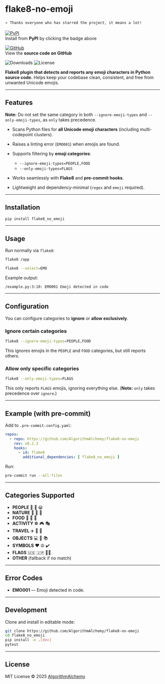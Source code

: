 # flake8-no-emoji

`⭐️ Thanks everyone who has starred the project, it means a lot!`

[![PyPI](https://img.shields.io/badge/PyPI-v0.2.3-blue?logo=pypi&logoColor=white)](https://pypi.org/project/flake8-no-emoji/)  
Install from **PyPI** by clicking the badge above

[![GitHub](https://img.shields.io/badge/GitHub-Repository-black?logo=github&logoColor=white)](https://github.com/AlgorithmAlchemy/flake8-no-emoji)  
View the **source code on GitHub**

![Downloads](https://pepy.tech/badge/flake8-no-emoji)
![License](https://img.shields.io/pypi/l/flake8-no-emoji.svg)

**Flake8 plugin that detects and reports any emoji characters in Python source code.**
Helps keep your codebase clean, consistent, and free from unwanted Unicode emojis.

---

## Features

**Note:** Do not set the same category in both `--ignore-emoji-types` and `--only-emoji-types`, as `only` takes
precedence.

* Scans Python files for **all Unicode emoji characters** (including multi-codepoint clusters).
* Raises a linting error (`EMO001`) when emojis are found.
* Supports filtering by **emoji categories**:

    * `--ignore-emoji-types=PEOPLE,FOOD`
    * `--only-emoji-types=FLAGS`
* Works seamlessly with **Flake8** and **pre-commit hooks**.
* Lightweight and dependency-minimal (`regex` and `emoji` required).

---

## Installation

```bash
pip install flake8_no_emoji
```

---

## Usage

Run normally via `flake8`:

```bash
flake8 /app
```

```bash
flake8 --select=EMO
```

Example output:

```
/example.py:3:10: EMO001 Emoji detected in code
```

---

## Configuration

You can configure categories to **ignore** or **allow exclusively**.

### Ignore certain categories

```bash
flake8 --ignore-emoji-types=PEOPLE,FOOD
```

This ignores emojis in the `PEOPLE` and `FOOD` categories, but still reports others.

### Allow only specific categories

```bash
flake8 --only-emoji-types=FLAGS
```

This only reports `FLAGS` emojis, ignoring everything else.
(**Note:** `only` takes precedence over `ignore`.)

---

## Example (with pre-commit)

Add to `.pre-commit-config.yaml`:

```yaml
repos:
  - repo: https://github.com/AlgorithmAlchemy/flake8-no-emoji
    rev: v0.2.3
    hooks:
      - id: flake8
        additional_dependencies: [ flake8_no_emoji ]
```

Run:

```bash
pre-commit run --all-files
```

---

## Categories Supported

* **PEOPLE** 👩 👨 😀
* **NATURE** 🌳 🐶 🌸
* **FOOD** 🍕 🍔 🍎
* **ACTIVITY** ⚽ 🎮 🎭
* **TRAVEL** ✈️ 🚗 🚀
* **OBJECTS** 💻 📱 📚
* **SYMBOLS** ❤️ ☮️ ✔️
* **FLAGS** 🇺🇸 🇯🇵 🏳️‍🌈
* **OTHER** (fallback if no match)

---

## Error Codes

* **EMO001** — Emoji detected in code.

---

## Development

Clone and install in editable mode:

```bash
git clone https://github.com/AlgorithmAlchemy/flake8-no-emoji
cd flake8_no_emoji
pip install -e .[dev]
pytest
```

---

## License

MIT License © 2025 [AlgorithmAlchemy](https://github.com/AlgorithmAlchemy)
